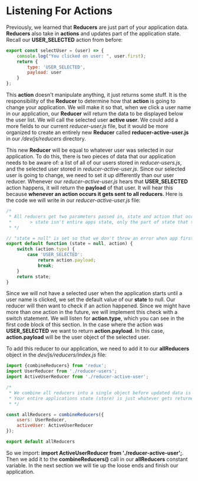 # Listening For Actions

Previously, we learned that **Reducers** are just part of your application data. **Reducers** also take in **actions** and updates part of the application state. Recall our **USER_SELECTED** action from before:

```js
export const selectUser = (user) => {
    console.log("You clicked on user: ", user.first);
    return {
        type: 'USER_SELECTED',
        payload: user
    }
};
```

This **action** doesn't manipulate anything, it just returns some stuff. It is the responsibility of the **Reducer** to determine how that **action** is going to change your application. We will make it so that, when we click a user name in our application, our **Reducer** will return the data to be displayed below the user list. We will call the selected user **active user**. We could add a more fields to our current *reducer-user.js* file, but it would be more organized to create an entirely new **Reducer** called **reducer-active-user.js** in our */dev/js/reducers* directory.

This new **Reducer** will be equal to whatever user was selected in our application. To do this, there is two pieces of data that our application needs to be aware of: a list of all of our users stored in *reducer-users.js*, and the selected user stored in *reducer-active-user.js*. Since our selected user is going to change, we need to set it up differently than our user reducer. Whenever our *reducer-active-user.js* hears that **USER_SELECTED** action happens, it will return the **payload** of that user. It will hear this because **whenever an action occurs it gets sent to all reducers**. Here is the code we will write in our *reducer-active-user.js* file:

```js
/*
 * All reducers get two parameters passed in, state and action that occurred
 *       > state isn't entire apps state, only the part of state that this reducer is responsible for
 * */

// "state = null" is set so that we don't throw an error when app first boots up
export default function (state = null, action) {
    switch (action.type) {
        case 'USER_SELECTED':
            return action.payload;
            break;
    }
    return state;
}
```

Since we will not have a selected user when the application starts until a user name is clicked, we set the default value of our **state** to null. Our reducer will then want to check if an action happened. Since we might have more than one action in the future, we will implement this check with a switch statement. We will listen for **action.type**, which you can see in the first code block of this section. In the case where the action was **USER_SELECTED** we want to return **action.payload**. In this case, **action.payload** will be the user object of the selected user.

To add this reducer to our application, we need to add it to our **allReducers** object in the *dev/js/reducers/index.js* file:

```js
import {combineReducers} from 'redux';
import UserReducer from './reducer-users';
import ActiveUserReducer from './reducer-active-user';

/*
 * We combine all reducers into a single object before updated data is dispatched (sent) to store
 * Your entire applications state (store) is just whatever gets returned from all your reducers
 * */

const allReducers = combineReducers({
    users: UserReducer,
    activeUser: ActiveUserReducer
});

export default allReducers
```

So we import: **import ActiveUserReducer from './reducer-active-user';**. Then we add it to the **combineReducers()** call in our **allReducers** constant variable. In the next section we will tie up the loose ends and finish our application.

